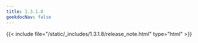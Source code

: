 ```yaml
---
title: 1.3.1.8
geekdocNav: false
---
```

{{< include file="/static/_includes/1.3.1.8/release_note.html" type="html" >}}